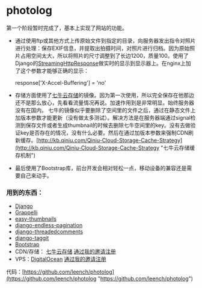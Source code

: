 photolog
========

第一个阶段暂时完成了，基本上实现了网站的功能。

- 通过使用ftp或其他方式上传原始文件到指定的目录，向服务器发出指令对照片进行处理：保存EXIF信息，并提取出拍摄时间，对照片进行归档。因为原始照片占用空间太大，所以将照片的尺寸调整到了长边1200，质量100。使用了Django的[StreamingHttpResponse](https://docs.djangoproject.com/en/1.6/ref/request-response/#streaminghttpresponse-objects "streaminghttpresponse-objects")做实时的显示到显示器上。在nginx上加了这个参数才能够正确的显示：

	response['X-Accel-Buffering'] = 'no'

- 存储方面使用了[七牛云存储](http://www.qiniu.com/ "七牛")的镜像。因为第一次使用，所以完全保存在他那边还不是那么放心，先看看流量情况再说。加速作用到是非常明显。始终服务器没有在国内。
七牛的镜像似乎要删除了空间里的文件之后，通过在静态文件上加版本参数才能更新（没有做太多测试）。解决方法是在服务器端通过signal检测到保存文件或者生成thumbnail的时候去删除七牛空间里的key。没有去做验证key是否存在的情况，没有什么必要。然后在通过加版本参数来强制CDN刷新缓存。[http://kb.qiniu.com/Qiniu-Cloud-Storage-Cache-Strategy](http://kb.qiniu.com/Qiniu-Cloud-Storage-Cache-Strategy "七牛云存储缓存机制")

- 最后使用了Bootstrap库，前台开发会相对轻松一点，移动设备的兼容还是需要自己来动手。

### 用到的东西：
- [Django](https://www.djangoproject.com "Django")
- [Grappelli](https://github.com/sehmaschine/django-grappelli "django-grappelli")
- [easy-thumbnails](https://github.com/SmileyChris/easy-thumbnails "easy-thumbnails")
- [django-endless-pagination](https://github.com/frankban/django-endless-pagination "django-endless-pagination")
- [django-threadedcomments](https://github.com/HonzaKral/django-threadedcomments "django-threadedcomments")
- [django-taggit](https://github.com/alex/django-taggit "django-taggit")
- [Bootstrap](http://getbootstrap.com/ "Bootstrap")
- CDN/存储： [七牛云存储](http://www.qiniu.com "七牛云存储") [通过我的邀请注册](https://portal.qiniu.com/signup?code=3ld1t7xu8r1w2 "注册")
- VPS：[DigitalOcean](https://www.digitalocean.com/ "DigitalOcean") [通过我的邀请注册](https://www.digitalocean.com/?refcode=3fcc67aec829 "通过我的邀请注册")

代码：[https://github.com/leench/photolog](https://github.com/leench/photolog "https://github.com/leench/photolog")

